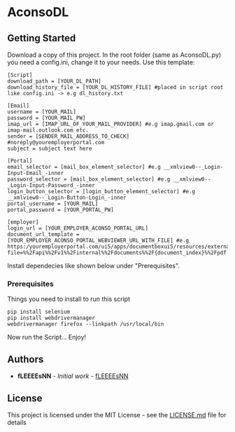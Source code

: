 # AconsoDL

## Getting Started

Download a copy of this project.
In the root folder (same as AconsoDL.py) you need a config.ini, change it to your needs.
Use this template:

```
[Script]
download_path = [YOUR_DL_PATH]
download_history_file = [YOUR_DL_HISTORY_FILE] #placed in script root like config.ini -> e.g dl_history.txt

[Email]
username = [YOUR_MAIL]
password = [YOUR_MAIL_PW]
imap_url = [IMAP_URL_OF_YOUR_MAIL_PROVIDER] #e.g imap.gmail.com or imap-mail.outlook.com etc.
sender = [SENDER_MAIL_ADDRESS_TO_CHECK] #noreply@youremployerportal.com
subject = subject text here

[Portal]
email_selector = [mail_box_element_selector] #e.g __xmlview0--_Login-Input-Email_-inner
password_selector = [mail_box_element_selector] #e.g __xmlview0--_Login-Input-Password_-inner
login_button_selector = [login_button_element_selector] #e.g __xmlview0--_Login-Button-Login_-inner
portal_username = [YOUR_MAIL]
portal_password = [YOUR_PORTAL_PW]

[employer]
login_url = [YOUR_EMPLOYER_ACONSO_PORTAL_URL]
document_url_template = [YOUR_EMPLOYER_ACONSO_PORTAL_WEBVIEWER_URL_WITH_FILE] #e.g https:/youremployerportal.com/ui5/apps/documentboxui5/resources/external/nabi/m/thirdparty/pdfjs/web/viewer.html?file=%%2Fapi%%2Fv1%%2Finternal%%2Fdocuments%%2F{document_index}%%2Fpdf

```

Install dependecies like shown below under "Prerequisites".

### Prerequisites

Things you need to install to run this script
```
pip install selenium
pip install webdrivermanager
webdrivermanager firefox --linkpath /usr/local/bin
```

Now run the Script...
Enjoy!

## Authors

* **fLEEEEsNN** - *Initial work* - [fLEEEEsNN](https://github.com/fLEEEEsNN)

## License

This project is licensed under the MIT License - see the [LICENSE.md](LICENSE.md) file for details
